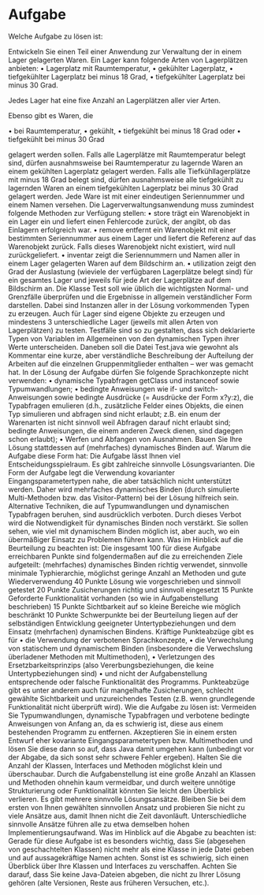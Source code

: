 # Aufgabe
Welche Aufgabe zu lösen ist:

Entwickeln Sie einen Teil einer Anwendung zur Verwaltung der in einem Lager gelagerten Waren. Ein Lager kann folgende Arten von Lagerplätzen anbieten: 
•	Lagerplatz mit Raumtemperatur, 
•	gekühlter Lagerplatz, 
•	tiefgekühlter Lagerplatz bei minus 18 Grad, 
•	tiefgekühlter Lagerplatz bei minus 30 Grad. 

Jedes Lager hat eine fixe Anzahl an Lagerplätzen aller vier Arten. 

Ebenso gibt es Waren, die 

•	bei Raumtemperatur, 
•	gekühlt, 
•	tiefgekühlt bei minus 18 Grad oder 
•	tiefgekühlt bei minus 30 Grad 

gelagert werden sollen. Falls alle Lagerplätze mit Raumtemperatur belegt sind, dürfen ausnahmsweise bei Raumtemperatur zu lagernde Waren an einem gekühlten Lagerplatz gelagert werden. Falls alle Tiefkühllagerplätze mit minus 18 Grad belegt sind, dürfen ausnahmsweise alle tiefgekühlt zu lagernden Waren an einem tiefgekühlten Lagerplatz bei minus 30 Grad gelagert werden. Jede Ware ist mit einer eindeutigen Seriennummer und einem Namen versehen. 
Die Lagerverwaltungsanwendung muss zumindest folgende Methoden zur Verfügung stellen: 
•	store trägt ein Warenobjekt in ein Lager ein und liefert einen Fehlercode zurück, der angibt, ob das Einlagern erfolgreich war. 
•	remove entfernt ein Warenobjekt mit einer bestimmten Seriennummer aus einem Lager und liefert die Referenz auf das Warenobjekt zurück. Falls dieses Warenobjekt nicht existiert, wird null zurückgeliefert. 
•	inventar zeigt die Seriennummern und Namen aller in einem Lager gelagerten Waren auf dem Bildschirm an. 
•	utilization zeigt den Grad der Auslastung (wieviele der verfügbaren Lagerplätze belegt sind) für ein gesamtes Lager und jeweils für jede Art der Lagerplätze auf dem Bildschirm an. 
Die Klasse Test soll wie üblich die wichtigsten Normal- und Grenzfälle überprüfen und die Ergebnisse in allgemein verständlicher Form darstellen. Dabei sind Instanzen aller in der Lösung vorkommenden Typen zu erzeugen. Auch für Lager sind eigene Objekte zu erzeugen und mindestens 3 unterschiedliche Lager (jeweils mit allen Arten von Lagerplätzen) zu testen. Testfälle sind so zu gestalten, dass sich deklarierte Typen von Variablen im Allgemeinen von den dynamischen Typen ihrer Werte unterscheiden. 
Daneben soll die Datei Test.java wie gewohnt als Kommentar eine kurze, aber verständliche Beschreibung der Aufteilung der Arbeiten auf die einzelnen Gruppenmitglieder enthalten – wer was gemacht hat. 
In der Lösung der Aufgabe dürfen Sie folgende Sprachkonzepte nicht verwenden: 
•	dynamische Typabfragen getClass und instanceof sowie Typumwandlungen; 
•	bedingte Anweisungen wie if- und switch-Anweisungen sowie bedingte Ausdrücke (= Ausdrücke der Form x?y:z), die Typabfragen emulieren (d.h., zusätzliche Felder eines Objekts, die einen Typ simulieren und abfragen sind nicht erlaubt; z.B. ein enum der Warenarten ist nicht sinnvoll weil Abfragen darauf nicht erlaubt sind; bedingte Anweisungen, die einem anderen Zweck dienen, sind dagegen schon erlaubt); 
•	Werfen und Abfangen von Ausnahmen. 
Bauen Sie Ihre Lösung stattdessen auf (mehrfaches) dynamisches Binden auf. 
Warum die Aufgabe diese Form hat:
Die Aufgabe lässt Ihnen viel Entscheidungsspielraum. Es gibt zahlreiche sinnvolle Lösungsvarianten. Die Form der Aufgabe legt die Verwendung kovarianter Eingangsparametertypen nahe, die aber tatsächlich nicht unterstützt werden. Daher wird mehrfaches dynamisches Binden (durch simulierte Multi-Methoden bzw. das Visitor-Pattern) bei der Lösung hilfreich sein. Alternative Techniken, die auf Typumwandlungen und dynamischen Typabfragen beruhen, sind ausdrücklich verboten. Durch dieses Verbot wird die Notwendigkeit für dynamisches Binden noch verstärkt. Sie sollen sehen, wie viel mit dynamischem Binden möglich ist, aber auch, wo ein übermäßiger Einsatz zu Problemen führen kann. 
Was im Hinblick auf die Beurteilung zu beachten ist:
Die insgesamt 100 für diese Aufgabe erreichbaren Punkte sind folgendermaßen auf die zu erreichenden Ziele aufgeteilt: 
(mehrfaches) dynamisches Binden richtig verwendet, sinnvolle minimale Typhierarchie, möglichst geringe Anzahl an Methoden und gute Wiederverwendung	40 Punkte
Lösung wie vorgeschrieben und sinnvoll getestet	20 Punkte
Zusicherungen richtig und sinnvoll eingesetzt	15 Punkte
Geforderte Funktionalität vorhanden (so wie in Aufgabenstellung beschrieben)	15 Punkte
Sichtbarkeit auf so kleine Bereiche wie möglich beschränkt	10 Punkte
Schwerpunkte bei der Beurteilung liegen auf der selbständigen Entwicklung geeigneter Untertypbeziehungen und dem Einsatz (mehrfachen) dynamischen Bindens. Kräftige Punkteabzüge gibt es für 
•	die Verwendung der verbotenen Sprachkonzepte, 
•	die Verwechslung von statischem und dynamischem Binden (insbesondere die Verwechslung überladener Methoden mit Multimethoden), 
•	Verletzungen des Ersetzbarkeitsprinzips (also Vererbungsbeziehungen, die keine Untertypbeziehungen sind) 
•	und nicht der Aufgabenstellung entsprechende oder falsche Funktionalität des Programms. 
Punkteabzüge gibt es unter anderem auch für mangelhafte Zusicherungen, schlecht gewählte Sichtbarkeit und unzureichendes Testen (z.B. wenn grundlegende Funktionalität nicht überprüft wird). 
Wie die Aufgabe zu lösen ist:
Vermeiden Sie Typumwandlungen, dynamische Typabfragen und verbotene bedingte Anweisungen von Anfang an, da es schwierig ist, diese aus einem bestehenden Programm zu entfernen. Akzeptieren Sie in einem ersten Entwurf eher kovariante Eingangsparametertypen bzw. Multimethoden und lösen Sie diese dann so auf, dass Java damit umgehen kann (unbedingt vor der Abgabe, da sich sonst sehr schwere Fehler ergeben). 
Halten Sie die Anzahl der Klassen, Interfaces und Methoden möglichst klein und überschaubar. Durch die Aufgabenstellung ist eine große Anzahl an Klassen und Methoden ohnehin kaum vermeidbar, und durch weitere unnötige Strukturierung oder Funktionalität könnten Sie leicht den Überblick verlieren. 
Es gibt mehrere sinnvolle Lösungsansätze. Bleiben Sie bei dem ersten von Ihnen gewählten sinnvollen Ansatz und probieren Sie nicht zu viele Ansätze aus, damit Ihnen nicht die Zeit davonläuft. Unterschiedliche sinnvolle Ansätze führen alle zu etwa demselben hohen Implementierungsaufwand. 
Was im Hinblick auf die Abgabe zu beachten ist:
Gerade für diese Aufgabe ist es besonders wichtig, dass Sie (abgesehen von geschachtelten Klassen) nicht mehr als eine Klasse in jede Datei geben und auf aussagekräftige Namen achten. Sonst ist es schwierig, sich einen Überblick über Ihre Klassen und Interfaces zu verschaffen. Achten Sie darauf, dass Sie keine Java-Dateien abgeben, die nicht zu Ihrer Lösung gehören (alte Versionen, Reste aus früheren Versuchen, etc.).
